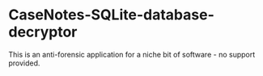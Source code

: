 # CaseNotes-SQLite-database-decryptor

This is an anti-forensic application for a niche bit of software - no support provided.
